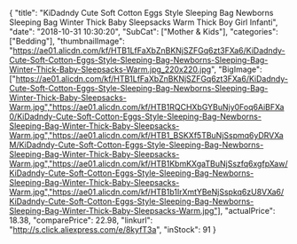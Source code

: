 {
	"title": "KiDadndy Cute Soft Cotton Eggs Style Sleeping Bag Newborns Sleeping Bag Winter Thick Baby Sleepsacks Warm Thick Boy Girl Infanti",
	"date": "2018-10-31 10:30:20",
	"SubCat": ["Mother & Kids"],
	"categories": ["Bedding"],
	"thumbnailImage": "https://ae01.alicdn.com/kf/HTB1LfFaXbZnBKNjSZFGq6zt3FXa6/KiDadndy-Cute-Soft-Cotton-Eggs-Style-Sleeping-Bag-Newborns-Sleeping-Bag-Winter-Thick-Baby-Sleepsacks-Warm.jpg_220x220.jpg",
	"BigImage": ["https://ae01.alicdn.com/kf/HTB1LfFaXbZnBKNjSZFGq6zt3FXa6/KiDadndy-Cute-Soft-Cotton-Eggs-Style-Sleeping-Bag-Newborns-Sleeping-Bag-Winter-Thick-Baby-Sleepsacks-Warm.jpg","https://ae01.alicdn.com/kf/HTB1RQCHXbGYBuNjy0Foq6AiBFXa0/KiDadndy-Cute-Soft-Cotton-Eggs-Style-Sleeping-Bag-Newborns-Sleeping-Bag-Winter-Thick-Baby-Sleepsacks-Warm.jpg","https://ae01.alicdn.com/kf/HTB1_BSKXf5TBuNjSspmq6yDRVXaM/KiDadndy-Cute-Soft-Cotton-Eggs-Style-Sleeping-Bag-Newborns-Sleeping-Bag-Winter-Thick-Baby-Sleepsacks-Warm.jpg","https://ae01.alicdn.com/kf/HTB1KbmKXgaTBuNjSszfq6xgfpXaw/KiDadndy-Cute-Soft-Cotton-Eggs-Style-Sleeping-Bag-Newborns-Sleeping-Bag-Winter-Thick-Baby-Sleepsacks-Warm.jpg","https://ae01.alicdn.com/kf/HTB1b1IrXmtYBeNjSspkq6zU8VXa6/KiDadndy-Cute-Soft-Cotton-Eggs-Style-Sleeping-Bag-Newborns-Sleeping-Bag-Winter-Thick-Baby-Sleepsacks-Warm.jpg"],
	"actualPrice": 18.38,
	"comparePrice": 22.98,
	"linkurl": "http://s.click.aliexpress.com/e/8kyfT3a",
	"inStock": 91
}
